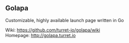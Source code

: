 Golapa
------

Customizable, highly available launch page written in Go

Wiki: https://github.com/turret-io/golapa/wiki  
Homepage: http://golapa.turret.io
